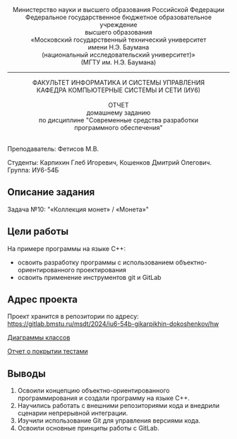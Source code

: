 <div align="center">
Министерство науки и высшего образования Российской Федерации <br />
Федеральное государственное бюджетное образовательное учреждение <br />
высшего образования <br />
«Московский государственный технический университет <br />
имени Н.Э. Баумана <br />
(национальный исследовательский университет)» <br />
(МГТУ им. Н.Э. Баумана)
</div>
<hr />
<div align="center">
ФАКУЛЬТЕТ ИНФОРМАТИКА И СИСТЕМЫ УПРАВЛЕНИЯ <br />
КАФЕДРА КОМПЬЮТЕРНЫЕ СИСТЕМЫ И СЕТИ (ИУ6)
</div>
<br />
<div align="center">
ОТЧЕТ <br />
домашнему заданию <br />
по дисциплине "Современные средства разработки <br />
программного обеспечения"
</div>
<br />

Преподаватель: Фетисов М.В.

Студенты: Карпихин Глеб Игоревич, Кошенков Дмитрий Олегович.
Группа: ИУ6-54Б

## Описание задания

Задача №10: "«Коллекция монет» / «Монета»"

## Цели работы

На примере программы на языке С++:

- освоить разработку программы с использованием объектно-ориентированного проектирования
- освоить применение инструментов git и GitLab

## Адрес проекта
Проект хранится в репозитории по адресу: https://gitlab.bmstu.ru/msdt/2024/iu6-54b-gikarpikhin-dokoshenkov/hw

[Диаграммы классов](https://hw-a49804.gitlab.bmstu.ru:8443/annotated.html)

[Отчет о покрытии тестами](https://hw-a49804.gitlab.bmstu.ru:8443/coverage/)

## Выводы
1. Освоили концепцию объектно-ориентированного программирования и создали программу на языке С++.
2. Научились работать с внешними репозиториями кода и внедрили сценарии непрерывной интеграции.
3. Изучили использование Git для управления версиями кода.
4. Освоили основные принципы работы с GitLab.
